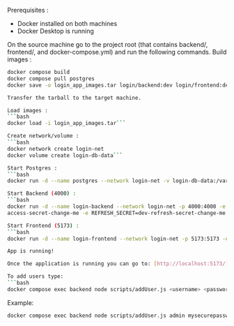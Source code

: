 Prerequisites :  
- Docker installed on both machines
- Docker Desktop is running

On the source machine go to the project root (that contains backend/, frontend/, and docker-compose.yml) and run the following commands.
Build images : 
```bash 
docker compose build
docker compose pull postgres
docker save -o login_app_images.tar login/backend:dev login/frontend:dev postgres:16```

Transfer the tarball to the target machine.

Load images : 
```bash
docker load -i login_app_images.tar```

Create network/volume : 
```bash
docker network create login-net
docker volume create login-db-data```

Start Postgres : 
```bash
docker run -d --name postgres --network login-net -v login-db-data:/var/lib/postgresql/data -e POSTGRES_USER=postgres -e POSTGRES_PASSWORD=password -e POSTGRES_DB=app_db -p 5432:5432 postgres:16```

Start Backend (4000) : 
```bash
docker run -d --name login-backend --network login-net -p 4000:4000 -e NODE_ENV=development -e PORT=4000 -e SERVER_URL=http://localhost:4000 -e CLIENT_URL=http://localhost:5173 -e ACCESS_SECRET=dev-
access-secret-change-me -e REFRESH_SECRET=dev-refresh-secret-change-me -e DATABASE_URL=postgresql://postgres:password@postgres:5432/app_db login/backend:dev```

Start Frontend (5173) :
```bash
docker run -d --name login-frontend --network login-net -p 5173:5173 -e NODE_ENV=development -e VITE_API_URL=http://localhost:4000 login/frontend:dev```

App is running!

Once the application is running you can go to: [http://localhost:5173/](http://localhost:5173/)

To add users type:
```bash
docker compose exec backend node scripts/addUser.js <username> <password>
```

Example:
```bash
docker compose exec backend node scripts/addUser.js admin mysecurepassword
```

